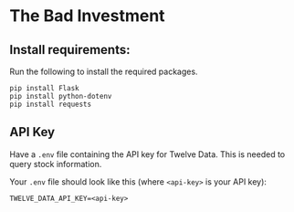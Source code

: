 # The Bad Investment
## Install requirements:
Run the following to install the required packages.
```
pip install Flask
pip install python-dotenv
pip install requests
```
## API Key
Have a `.env` file containing the API key for Twelve Data. This is needed to query stock information. 

Your `.env` file should look like this (where `<api-key>` is your API key):
```
TWELVE_DATA_API_KEY=<api-key>
```
